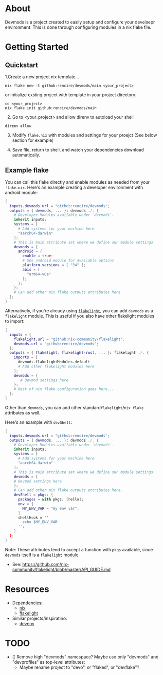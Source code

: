 # About

Devmods is a project created to easily setup and configure your develoepr environment.
This is done through configuring modules in a nix flake file.

# Getting Started

## Quickstart

1.Create a new project nix template...

```
nix flake new -t github:rencire/devmods/main <your_project>

```

or initialize exsting project with template in your project directory:

```
cd <your_project>
nix flake init github:rencire/devmods/main
```

2. Go to <your_project> and allow direnv to autoload your shell

```
direnv allow
```

3. Modify `flake.nix` with modules and settings for your proejct
   (See below section for example)

4. Save file, return to shell, and watch your dependencies download automatically.

## Example flake

You can call this flake directly and enable modules as needed from your `flake.nix`.
Here's an example creating a developer environment with android module:

```nix
{
  inputs.devmods.url = "github:rencire/devmods";
  outputs = { devmods, ... }: devmods ./. {
    # Developer Modules available under `devmods`.
    inherit inputs;
    systems = [
      # Add systems for your machine here
      "aarch64-darwin"
    ];
    # This is main attribute set where we define our module settings
    devmods = {
      android = {
        enable = true;
        # See android module for available options
        platform.versions = [ "34" ];
        abis = [
          "arm64-v8a"
        ];
      };
    };
    # Can add other nix flake outputs attributes here
  };
}
```


Alternatively, if you're already using [`flakelight`](https://github.com/nix-community/flakelight), you can
add `devmods` as a `flakelight` module.
This is useful if you also have other flakelight modules to import:

```nix
{
  inputs = {
    flakelight.url = "github:nix-community/flakelight";
    devmods.url = "github:rencire/devmods";
  };
  outputs = { flakelight, flakelight-rust, ... }: flakelight ./. {
    imports = [
      devmods.flakelightModules.default
      # Add other flakelight modules here
    ];
    devmods = {
       # Devmod settings here
    };
    # Rest of nix flake configuration goes here...
  };
}
```

Other than `devmods`, you can add other standard`flakelight`/`nix flake` attributes as well.

Here's an example with `devShell`:

```nix
{
  inputs.devmods.url = "github:rencire/devmods";
  outputs = { devmods, ... }: devmods ./. {
    # Developer Modules available under `devmods`.
    inherit inputs;
    systems = [
      # Add systems for your machine here
      "aarch64-darwin"
    ];
    # This is main attribute set where we define our module settings
    devmods = {
    # Devmod settings here
    };
    # Can add other nix flake outputs attributes here.  
    devShell = pkgs: {
      packages = with pkgs; [hello];
      env = {
        MY_ENV_VAR = "my env var";
      }
      shellHook = ''
        echo $MY_ENV_VAR
      '';
    }
  };
}
```
Note: These attributes tend to accept a function with `pkgs` available, since `devmods` itself is a [`flakelight`](https://github.com/nix-community/flakelight)
module.
- See: https://github.com/nix-community/flakelight/blob/master/API_GUIDE.md



# Resources

- Dependencies:
  - [nix](https://nixos.org/)
  - [flakelight](https://github.com/nix-community/flakelight)
- Similar projects/inspiratino:
  - [devenv](https://github.com/cachix/devenv)




# TODO
- [] Remove high "devmods" namespace? Maybe use only "devmods" and "devprofiles" as top-level attributes:
  - Maybe rename project to "devo", or "flaked", or "devflake"?
